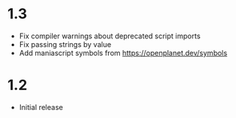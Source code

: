 # 1.3

* Fix compiler warnings about deprecated script imports
* Fix passing strings by value
* Add maniascript symbols from https://openplanet.dev/symbols


# 1.2

* Initial release
